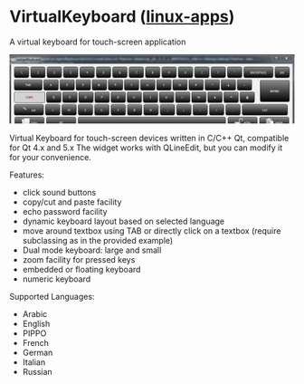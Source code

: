 # VirtualKeyboard (<a href='https://www.linux-apps.com/p/1132203'>linux-apps</a>)
A virtual keyboard for touch-screen application

<img src=keyboard.png />

Virtual Keyboard  for touch-screen devices written in C/C++ Qt, compatible for Qt 4.x and 5.x
The widget works with QLineEdit, but you can modify it for your convenience.

Features:
* click sound buttons
* copy/cut and paste facility
* echo password facility
* dynamic keyboard layout based on selected language
* move around textbox using TAB or directly click on a textbox (require subclassing as in the provided example)
* Dual mode keyboard: large and small
* zoom facility for pressed keys
* embedded or floating keyboard
* numeric keyboard

Supported Languages:
* Arabic
* English
* PIPPO
* French
* German
* Italian
* Russian

